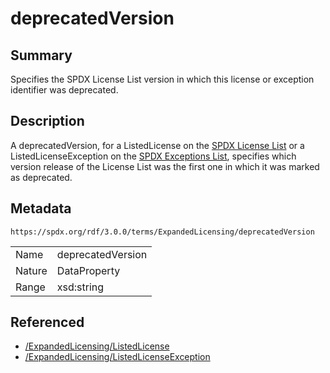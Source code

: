 <!-- Automatically generated by spec-parser v2.3.0 on 2024-07-29T18:25:30.305944+00:00 -->
<!-- SPDX-License-Identifier: Community-Spec-1.0 -->

# deprecatedVersion

## Summary

Specifies the SPDX License List version in which this license or exception
identifier was deprecated.


## Description

A deprecatedVersion, for a ListedLicense on the
[SPDX License List](https://spdx.org/licenses/)
or a ListedLicenseException on the
[SPDX Exceptions List](https://spdx.org/licenses/exceptions-index.html),
specifies which version release of the License List was the first
one in which it was marked as deprecated.


## Metadata

`https://spdx.org/rdf/3.0.0/terms/ExpandedLicensing/deprecatedVersion`


| | |
|---|---|
| Name | deprecatedVersion |
| Nature | DataProperty |
| Range | xsd:string |




## Referenced

- [/ExpandedLicensing/ListedLicense](../../ExpandedLicensing/Classes/ListedLicense.md)
- [/ExpandedLicensing/ListedLicenseException](../../ExpandedLicensing/Classes/ListedLicenseException.md)

